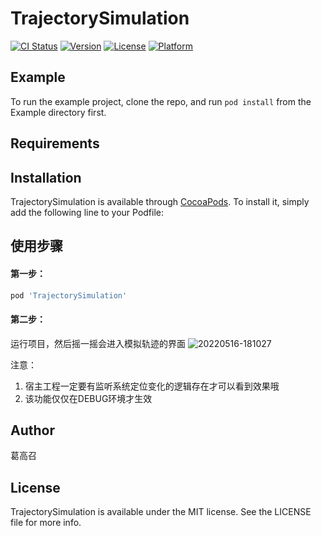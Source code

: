 # TrajectorySimulation

[![CI Status](https://img.shields.io/travis/葛高召/TrajectorySimulation.svg?style=flat)](https://travis-ci.org/葛高召/TrajectorySimulation)
[![Version](https://img.shields.io/cocoapods/v/TrajectorySimulation.svg?style=flat)](https://cocoapods.org/pods/TrajectorySimulation)
[![License](https://img.shields.io/cocoapods/l/TrajectorySimulation.svg?style=flat)](https://cocoapods.org/pods/TrajectorySimulation)
[![Platform](https://img.shields.io/cocoapods/p/TrajectorySimulation.svg?style=flat)](https://cocoapods.org/pods/TrajectorySimulation)

## Example

To run the example project, clone the repo, and run `pod install` from the Example directory first.

## Requirements

## Installation

TrajectorySimulation is available through [CocoaPods](https://cocoapods.org). To install
it, simply add the following line to your Podfile:


## 使用步骤
#### 第一步：
```ruby
pod 'TrajectorySimulation'
```
#### 第二步： 
运行项目，然后摇一摇会进入模拟轨迹的界面
![20220516-181027](https://user-images.githubusercontent.com/66877871/168570460-d58d74b3-7fa3-481d-bea7-f157341ad1f0.png)

注意：
1. 宿主工程一定要有监听系统定位变化的逻辑存在才可以看到效果哦
2. 该功能仅仅在DEBUG环境才生效

## Author

葛高召

## License

TrajectorySimulation is available under the MIT license. See the LICENSE file for more info.
